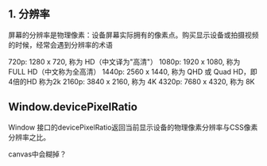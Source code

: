 ## 1. 分辨率
屏幕的分辨率是物理像素：设备屏幕实际拥有的像素点。购买显示设备或拍摄视频的时候，经常会遇到分辨率的术语

720p: 1280 x 720, 称为 HD（中文译为"高清"）
1080p: 1920 x 1080, 称为 FULL HD（中文称为全高清）
1440p: 2560 x 1440, 称为 QHD 或 Quad HD，即4倍的HD 称为2k
2160p: 3840 x 2160, 称为 4K
4320p: 7680 x 4320, 称为 8K

## Window.devicePixelRatio
Window 接口的devicePixelRatio返回当前显示设备的物理像素分辨率与CSS像素分辨率之比。

canvas中会糊掉？

